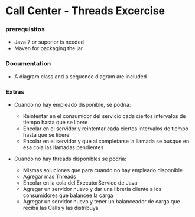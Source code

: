 # Call Center - Threads Excercise

### prerequisitos

 * Java 7 or superior is needed
 * Maven for packaging the jar 


### Documentation

 * A diagram class and a sequence diagram are included

### Extras

 * Cuando no hay empleado disponible, se podría: 
  	- Reintentar en el consumidor del servicio cada ciertos intervalos de tiempo hasta que se libere
  	- Encolar en el servidor y reintentar cada ciertos intervalos de tiempo hasta que se libere
 	- Encolar en el servidor y que al completarse la llamada se busque en esa cola las llamadas pendientes

* Cuando no hay threads disponibles se podría:  
	- Mismas soluciones que para cuando no hay empleado disponible
	- Agregar mas Threads 
	- Encolar en la cola del ExecutorService de Java
	- Agregar un servidor nuevo y dar una libreria cliente a los consumidores que balancee la carga
	- Agregar un servidor nuevo y tener un balanceador de carga que reciba las Calls y las distribuya
